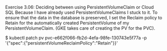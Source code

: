 Exercise 3.06: Deciding between using PersistentVolumeClaim or Cloud SQL
Because I have already used PersistentVolumeClaims I stuck to it. To ensure that the data in the database is preserved, I set the Reclaim policy to Retain for the automatically created PersistentVolume of my PersistentVolumeClaim. (GKE takes care of creating the PV for the PVC).

$ kubectl patch pv pvc-e662f066-fb2d-4efa-98fe-130743e5f77a -p '{"spec":{"persistentVolumeReclaimPolicy":"Retain"}}'
